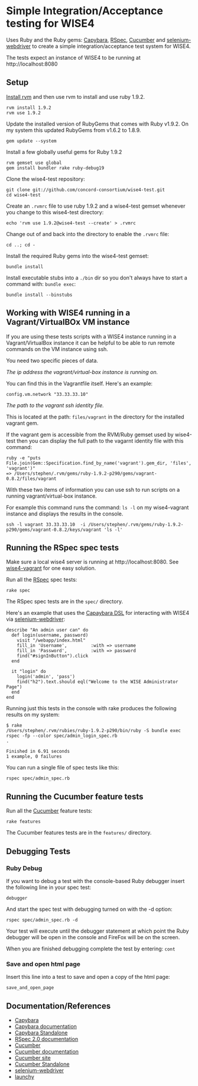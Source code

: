 # Simple Integration/Acceptance testing for WISE4

Uses Ruby and the Ruby gems: [Capybara](http://rubydoc.info/github/jnicklas/capybara/master/file/README.rdoc), [RSpec](http://relishapp.com/rspec), [Cucumber](http://cukes.info/) and [selenium-webdriver](https://rubygems.org/gems/selenium-webdriver) to create a simple integration/acceptance test system for WISE4.

The tests expect an instance of WISE4 to be running at http://localhost:8080

## Setup

[Install rvm](http://beginrescueend.com/rvm/install/) and then use rvm to install and use ruby 1.9.2.

    rvm install 1.9.2
    rvm use 1.9.2

Update the installed version of RubyGems that comes with Ruby v1.9.2. On my system this updated RubyGems from v1.6.2 to 1.8.9.

    gem update --system

Install a few globally useful gems for Ruby 1.9.2

    rvm gemset use global
    gem install bundler rake ruby-debug19

Clone the wise4-test repository:

    git clone git://github.com/concord-consortium/wise4-test.git
    cd wise4-test

Create an `.rvmrc` file to use ruby 1.9.2 and a wise4-test gemset whenever you change to this wise4-test directory:

    echo 'rvm use 1.9.2@wise4-test --create' > .rvmrc

Change out of and back into the directory to enable the `.rvmrc` file:

    cd ..; cd -

Install the required Ruby gems into the wise4-test gemset:

    bundle install

Install executable stubs into a `./bin` dir so you don't always have to start a command with: `bundle exec`:

    bundle install --binstubs

## Working with WISE4 running in a Vagrant/VirtualBOx VM instance

If you are using these tests scripts with a WISE4 instance running in a Vagrant/VirtualBox instance it can be helpful to be able to run remote commands on the VM instance using ssh. 

You need two specific pieces of data.

*The ip address the vagrant/virtual-box instance is running on.*

You can find this in the Vagrantfile itself. Here's an example:

    config.vm.network "33.33.33.10"

*The path to the vagrant ssh identity file.* 

This is located at the path: `files/vagrant` in the directory for the installed vagrant gem.

If the vagrant gem is accessible from the RVM/Ruby gemset used by wise4-test then you can display the full path to the vagarnt identity file with this command:

    ruby -e "puts File.join(Gem::Specification.find_by_name('vagrant').gem_dir, 'files', 'vagrant')"
    => /Users/stephen/.rvm/gems/ruby-1.9.2-p290/gems/vagrant-0.8.2/files/vagrant

With these two items of information you can use ssh to run scripts on a running vagrant/virtual-box instance.

For example this command runs the command: `ls -l` on my wise4-vagrant instance and displays the results in the console.

    ssh -l vagrant 33.33.33.10  -i /Users/stephen/.rvm/gems/ruby-1.9.2-p290/gems/vagrant-0.8.2/keys/vagrant 'ls -l'

## Running the RSpec spec tests

Make sure a local wise4 server is running at http://localhost:8080. See [wise4-vagrant](https://github.com/concord-consortium/wise4-vagrant) for one easy solution.

Run all the [RSpec](http://relishapp.com/rspec) spec tests:

    rake spec

The RSpec spec tests are in the `spec/` directory.

Here's an example that uses the [Capaybara DSL](http://rubydoc.info/github/jnicklas/capybara/master/file/README.rdoc#The_DSL}) for interacting with WISE4 via [selenium-webdriver](https://rubygems.org/gems/selenium-webdriver):

    describe "An admin user can" do
      def login(username, password)
        visit "/webapp/index.html"
        fill_in 'Username',         :with => username
        fill_in 'Password',         :with => password
        find("#signInButton").click
      end

      it "login" do
        login('admin', 'pass')
        find("h2").text.should eql("Welcome to the WISE Administrator Page")
      end
    end

Running just this tests in the console with rake produces the following results on my system:

    $ rake
    /Users/stephen/.rvm/rubies/ruby-1.9.2-p290/bin/ruby -S bundle exec rspec -fp --color spec/admin_login_spec.rb
    .

    Finished in 6.91 seconds
    1 example, 0 failures

You can run a single file of spec tests like this:

    rspec spec/admin_spec.rb

## Running the Cucumber feature tests

Run all the [Cucumber](https://github.com/cucumber/cucumber/wiki/) feature tests:

    rake features

The Cucumber features tests are in the `features/` directory.

## Debugging Tests

### Ruby Debug

If you want to debug a test with the console-based Ruby debugger insert the following line in your spec test:

    debugger

And start the spec test with debugging turned on with the -d option:

    rspec spec/admin_spec.rb -d

Your test will execute until the debugger statement at which point the Ruby debugger will be open in the console and FireFox will be on the screen.

When you are finished debugging complete the test by entering: `cont`

### Save and open html page

Insert this line into a test to save and open a copy of the html page:

    save_and_open_page

## Documentation/References

* [Capybara](https://github.com/jnicklas/capybara)
* [Capybara documentation](http://rubydoc.info/github/jnicklas/capybara/master/file/README.rdoc)
* [Capybara Standalone](https://github.com/atmos/capybara-standalone)
* [RSpec 2.0 documentation](http://relishapp.com/rspec)
* [Cucumber](https://github.com/cucumber/cucumber)
* [Cucumber documentation](https://github.com/cucumber/cucumber/wiki/)
* [Cucumber site](http://cukes.info/)
* [Cucumber Standalone](http://github.com/thuss/standalone-cucumber)
* [selenium-webdriver](https://rubygems.org/gems/selenium-webdriver)
* [launchy](http://www.copiousfreetime.org/projects/launchy/)